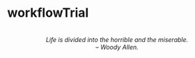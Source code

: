 # workflowTrial
<!-- QUOTE:START -->
<p align="center"><br><i>Life is divided into the horrible and the miserable.</i><br><i>– Woody Allen.</i><br></p>
<!-- QUOTE:END -->


